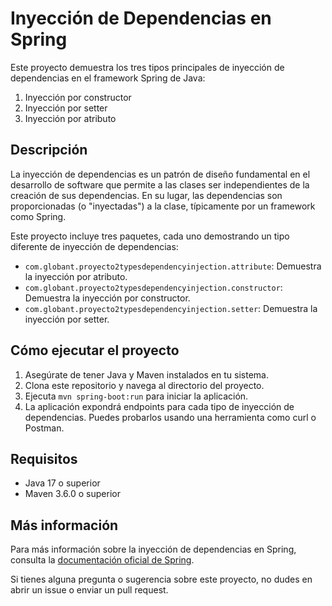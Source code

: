 # Inyección de Dependencias en Spring

Este proyecto demuestra los tres tipos principales de inyección de dependencias en el framework Spring de Java:

1. Inyección por constructor
2. Inyección por setter
3. Inyección por atributo

## Descripción

La inyección de dependencias es un patrón de diseño fundamental en el desarrollo de software que permite a las clases ser independientes de la creación de sus dependencias. En su lugar, las dependencias son proporcionadas (o "inyectadas") a la clase, típicamente por un framework como Spring.

Este proyecto incluye tres paquetes, cada uno demostrando un tipo diferente de inyección de dependencias:

- `com.globant.proyecto2typesdependencyinjection.attribute`: Demuestra la inyección por atributo.
- `com.globant.proyecto2typesdependencyinjection.constructor`: Demuestra la inyección por constructor.
- `com.globant.proyecto2typesdependencyinjection.setter`: Demuestra la inyección por setter.

## Cómo ejecutar el proyecto

1. Asegúrate de tener Java y Maven instalados en tu sistema.
2. Clona este repositorio y navega al directorio del proyecto.
3. Ejecuta `mvn spring-boot:run` para iniciar la aplicación.
4. La aplicación expondrá endpoints para cada tipo de inyección de dependencias. Puedes probarlos usando una herramienta como curl o Postman.

## Requisitos

- Java 17 o superior
- Maven 3.6.0 o superior

## Más información

Para más información sobre la inyección de dependencias en Spring, consulta la [documentación oficial de Spring](https://docs.spring.io/spring-boot/docs/current/reference/html/using-spring-boot.html#using-boot-spring-beans-and-dependency-injection).

Si tienes alguna pregunta o sugerencia sobre este proyecto, no dudes en abrir un issue o enviar un pull request.
